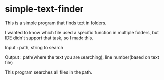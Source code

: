 # simple-text-finder

This is a simple program that finds text in folders.

I wanted to know which file used a specific function in multiple folders, but IDE didn't support that task, so I made this.


Input : path, string to search

Output : path(where the text you are searching), line number(based on text file)


This program searches all files in the path.
